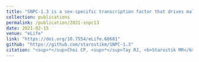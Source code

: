 ```yaml
---
title: "SNPC-1.3 is a sex-specific transcription factor that drives male piRNA expression in <i>C. elegans</i>."
collection: publications
permalink: /publication/2021-snpc13
date: 2021-02-15
venue: "eLife"
link: "https://doi.org/10.7554/eLife.60681"
github: "https://github.com/starostikm/SNPC-1.3"
citation: "<sup>*</sup>Choi CP, <sup>*</sup>Tay RJ, <b>Starostik MR</b>, Feng S, Moresco JJ, Montgomery BE, Xu E, Hammond MA, Schatz MC, Montgomery TA, Yates JR III, Jacobsen SE, Kim JK. SNPC-1.3 is a sex-specific transcription factor that drives male piRNA expression in <i>C. elegans</i>. <i>eLife</i>. 10:e60681.  doi: 10.7554/eLife.60681'
---
```

